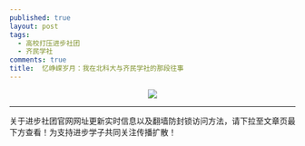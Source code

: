 ```yaml
---
published: true
layout: post
tags:
  - 高校打压进步社团
  - 齐民学社
comments: true
title:  忆峥嵘岁月：我在北科大与齐民学社的那段往事
---
```



<p align="center"> <img src="https://ww1.sinaimg.cn/large/005YhI8igy1fvpkscfqp2j30u0abvx6q"> </p>


---
关于进步社团官网网址更新实时信息以及翻墙防封锁访问方法，请下拉至文章页最下方查看！为支持进步学子共同关注传播扩散！

